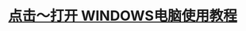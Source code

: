 # [点击～打开 WINDOWS电脑使用教程](https://www.evernote.com/shard/s397/sh/3c533350-86b8-df4b-9410-cf619092a488/6g6EEVYbnTsZMMGwNxyIsWdUgYZKqudOe_3eAaPe5C5UdWAQB8IhfK6M6Q)